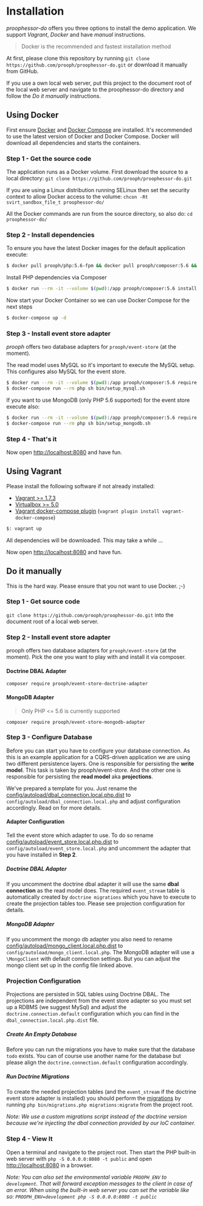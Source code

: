 # Installation
*proophessor-do* offers you three options to install the demo application. We support *Vagrant*, *Docker* and have *manual* 
instructions.

> Docker is the recommended and fastest installation method

At first, please clone this repository by running `git clone https://github.com/prooph/proophessor-do.git` or download 
it manually from GitHub. 

If you use a own local web server, put this project to the document root of the local web 
server and navigate to the proophessor-do directory and follow the *Do it manually* instructions.

## Using Docker
First ensure [Docker](https://docs.docker.com/engine/installation/ubuntulinux/) and [Docker Compose](https://docs.docker.com/compose/install/) 
are installed. It's recommended to use the latest version of Docker and Docker Compose. Docker will download all 
dependencies and starts the containers.

### Step 1 - Get the source code
The application runs as a Docker volume. First download the source to a local directory:
`git clone https://github.com/prooph/proophessor-do.git`

If you are using a Linux distribution running SELinux then set the security context to allow Docker access to the volume:
`chcon -Rt svirt_sandbox_file_t proophessor-do/`

All the Docker commands are run from the source directory, so also do:
`cd proophessor-do/`

### Step 2 - Install dependencies

To ensure you have the latest Docker images for the default application execute:

```bash
$ docker pull prooph/php:5.6-fpm && docker pull prooph/composer:5.6 && docker pull prooph/nginx:www
```

Install PHP dependencies via Composer

```bash
$ docker run --rm -it --volume $(pwd):/app prooph/composer:5.6 install -o --prefer-dist
```

Now start your Docker Container so we can use Docker Compose for the next steps

```bash
$ docker-compose up -d
```

### Step 3 - Install event store adapter

*prooph* offers two database adapters for `prooph/event-store` (at the moment).

The read model uses MySQL so it's important to execute the MySQL setup. This configures also MySQL for the event store.

```bash
$ docker run --rm -it --volume $(pwd):/app prooph/composer:5.6 require prooph/event-store-doctrine-adapter -o --prefer-dist
$ docker-compose run --rm php sh bin/setup_mysql.sh
```

If you want to use MongoDB (only PHP 5.6 supported) for the event store execute also:

```bash
$ docker run --rm -it --volume $(pwd):/app prooph/composer:5.6 require prooph/event-store-mongodb-adapter -o --prefer-dist
$ docker-compose run --rm php sh bin/setup_mongodb.sh
```

### Step 4 - That's it
Now open [http://localhost:8080](http://localhost:8080/) and have fun.

## Using Vagrant
Please install the following software if not already installed:

* [Vagrant >= 1.7.3](http://www.vagrantup.com/downloads.html)
* [Virtualbox >= 5.0](https://www.virtualbox.org/wiki/Downloads)
* [Vagrant docker-compose plugin](https://github.com/leighmcculloch/vagrant-docker-compose) (`vagrant plugin install vagrant-docker-compose`)

```bash
$: vagrant up
```

All dependencies will be downloaded. This may take a while ...

Now open [http://localhost:8080](http://localhost:8080/) and have fun.

## Do it manually
This is the hard way. Please ensure that you not want to use Docker. ;-)

### Step 1 - Get source code

`git clone https://github.com/prooph/proophessor-do.git` into the document root of a local web server.

### Step 2 - Install event store adapter

prooph offers two database adapters for `prooph/event-store` (at the moment).
Pick the one you want to play with and install it via composer.

#### Doctrine DBAL Adapter

`composer require prooph/event-store-doctrine-adapter`

#### MongoDB Adapter

> Only PHP <= 5.6 is currently supported

`composer require prooph/event-store-mongodb-adapter`

### Step 3 - Configure Database

Before you can start you have to configure your database connection.
As this is an example application for a CQRS-driven application we are using two different persistence layers.
One is responsible for persisting the **write model**. This task is taken by prooph/event-store.
And the other one is responsible for persisting the **read model** aka **projections**.

We've prepared a template for you. Just rename the
[config/autoload/dbal_connection.local.php.dist](../config/autoload/dbal_connection.local.php.dist) to `config/autoload/dbal_connection.local.php`
and adjust configuration accordingly. Read on for more details.

#### Adapter Configuration

Tell the event store which adapter to use. To do so rename [config/autoload/event_store.local.php.dist](../config/autoload/event_store.local.php.dist)
to `config/autoload/event_store.local.php` and uncomment the adapter that you have installed in **Step 2**.

##### Doctrine DBAL Adapter

If you uncomment the doctrine dbal adapter it will use the same **dbal connection** as the read model does.
The required `event_stream` table is automatically created by `doctrine migrations` which you have to execute to create
the projection tables too. Please see projection configuration for details.

##### MongoDB Adapter

If you uncomment the mongo db adapter you also need to rename [config/autoload/mongo_client.local.php.dist](../config/autoload/mongo_client.local.php.dist)
to `config/autoload/mongo_client.local.php`.
The MongoDB adapter will use a `\MongoClient` with default connection settings.
But you can adjust the mongo client set up in the config file linked above.

### Projection Configuration
Projections are persisted in SQL tables using Doctrine DBAL. The projections are independent from the event store adapter
so you must set up a RDBMS (we suggest MySql) and adjust the `doctrine.connection.default` configuration
which you can find in the `dbal_connection.local.php.dist` file.

##### Create An Empty Database
Before you can run the migrations you have to make sure that the database `todo` exists. You can of course use another
name for the database but please align the `doctrine.connection.default` configuration accordingly.

##### Run Doctrine Migrations

To create the needed projection tables (and the `event_stream` if the doctrine event store adapter is installed)
you should perform the [migrations](../migrations/) by running `php bin/migrations.php migrations:migrate` from the project root.

*Note: We use a custom migrations script instead of the doctrine version because we're injecting the dbal connection provided by our IoC container.*

### Step 4 - View It

Open a terminal and navigate to the project root. Then start the PHP built-in web server with `php -S 0.0.0.0:8080 -t public`
and open [http://localhost:8080](http://localhost:8080/) in a browser.

*Note: You can also set the environmental variable `PROOPH_ENV` to `development`. That will forward exception messages to the client in case of an error.
When using the built-in web server you can set the variable like so: `PROOPH_ENV=development php -S 0.0.0.0:8080 -t public`*
